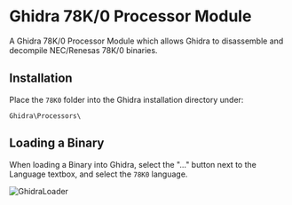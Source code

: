 # Ghidra 78K/0 Processor Module
A Ghidra 78K/0 Processor Module which allows Ghidra to disassemble and decompile NEC/Renesas 78K/0 binaries.

## Installation
Place the ```78K0``` folder into the Ghidra installation directory under:

```
Ghidra\Processors\
```

## Loading a Binary
When loading a Binary into Ghidra, select the "..." button next to the Language textbox, and select the ```78K0``` language.

![GhidraLoader](https://github.com/user-attachments/assets/9306000d-677c-48b3-bf22-29ec144fe570)


